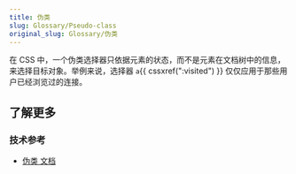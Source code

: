 ```yaml
---
title: 伪类
slug: Glossary/Pseudo-class
original_slug: Glossary/伪类
---
```

在 CSS 中，一个伪类选择器只依据元素的状态，而不是元素在文档树中的信息，来选择目标对象。举例来说，选择器 `a`{{ cssxref(":visited") }} 仅仅应用于那些用户已经浏览过的连接。

## 了解更多

### 技术参考

- [伪类 文档](/zh-CN/docs/Web/CSS/Pseudo-classes)
